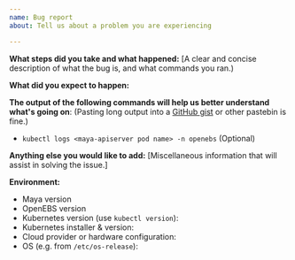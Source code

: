```yaml
---
name: Bug report
about: Tell us about a problem you are experiencing

---
```


**What steps did you take and what happened:**
[A clear and concise description of what the bug is, and what commands you ran.)


**What did you expect to happen:**


**The output of the following commands will help us better understand what's going on**:
(Pasting long output into a [GitHub gist](https://gist.github.com) or other pastebin is fine.)

* `kubectl logs <maya-apiserver pod name> -n openebs` (Optional)

**Anything else you would like to add:**
[Miscellaneous information that will assist in solving the issue.]


**Environment:**
- Maya version
- OpenEBS version
- Kubernetes version (use `kubectl version`):
- Kubernetes installer & version:
- Cloud provider or hardware configuration:
- OS (e.g. from `/etc/os-release`):